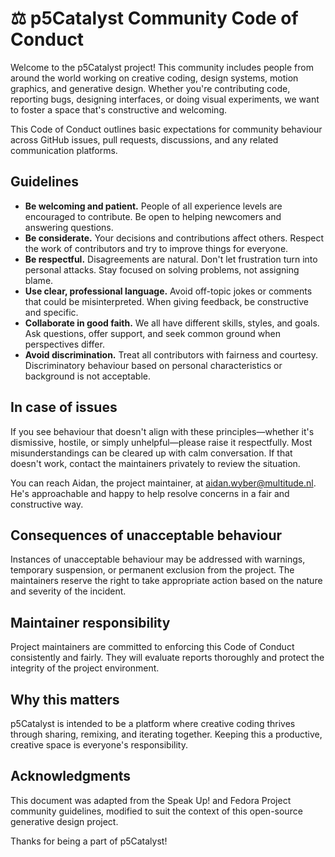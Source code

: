 # ⚖️ p5Catalyst Community Code of Conduct

Welcome to the p5Catalyst project! This community includes people from around the world working on creative coding, design systems, motion graphics, and generative design. Whether you're contributing code, reporting bugs, designing interfaces, or doing visual experiments, we want to foster a space that's constructive and welcoming.

This Code of Conduct outlines basic expectations for community behaviour across GitHub issues, pull requests, discussions, and any related communication platforms.

## Guidelines
- **Be welcoming and patient.** People of all experience levels are encouraged to contribute. Be open to helping newcomers and answering questions.
- **Be considerate.** Your decisions and contributions affect others. Respect the work of contributors and try to improve things for everyone.
- **Be respectful.** Disagreements are natural. Don't let frustration turn into personal attacks. Stay focused on solving problems, not assigning blame.
- **Use clear, professional language.** Avoid off-topic jokes or comments that could be misinterpreted. When giving feedback, be constructive and specific.
- **Collaborate in good faith.** We all have different skills, styles, and goals. Ask questions, offer support, and seek common ground when perspectives differ.
- **Avoid discrimination.** Treat all contributors with fairness and courtesy. Discriminatory behaviour based on personal characteristics or background is not acceptable.

## In case of issues
If you see behaviour that doesn't align with these principles—whether it's dismissive, hostile, or simply unhelpful—please raise it respectfully. Most misunderstandings can be cleared up with calm conversation. If that doesn't work, contact the maintainers privately to review the situation.

You can reach Aidan, the project maintainer, at [aidan.wyber@multitude.nl](mailto:aidan.wyber@multitude.nl). He's approachable and happy to help resolve concerns in a fair and constructive way.

## Consequences of unacceptable behaviour
Instances of unacceptable behaviour may be addressed with warnings, temporary suspension, or permanent exclusion from the project. The maintainers reserve the right to take appropriate action based on the nature and severity of the incident.

## Maintainer responsibility
Project maintainers are committed to enforcing this Code of Conduct consistently and fairly. They will evaluate reports thoroughly and protect the integrity of the project environment.

## Why this matters
p5Catalyst is intended to be a platform where creative coding thrives through sharing, remixing, and iterating together. Keeping this a productive, creative space is everyone's responsibility.

## Acknowledgments
This document was adapted from the Speak Up! and Fedora Project community guidelines, modified to suit the context of this open-source generative design project.

Thanks for being a part of p5Catalyst!
